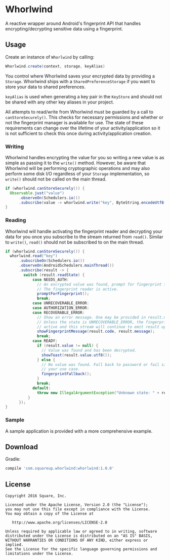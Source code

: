 Whorlwind
=========

A reactive wrapper around Android's fingerprint API that handles encrypting/decrypting sensitive
data using a fingerprint.


Usage
-----

Create an instance of `Whorlwind` by calling:

```java
Whorlwind.create(context, storage, keyAlias)
```

You control where Whorlwind saves your encrypted data by providing a `Storage`. Whorlwind ships with
a `SharedPreferenceStorage` if you want to store your data to shared preferences.

`keyAlias` is used when generating a key pair in the `KeyStore` and should not be shared with any
other key aliases in your project.

All attempts to read/write from Whorlwind must be guarded by a call to `canStoreSecurely()`. This
checks for necessary permissions and whether or not the fingerprint manager is available for use.
The state of these requirements can change over the lifetime of your activity/application so it is
not sufficient to check this once during activity/application creation.

### Writing

Whorlwind handles encrypting the value for you so writing a new value is as simple as passing it to
the `write()` method. However, be aware that Whorlwind will be performing cryptographic operations
and may also perform some disk I/O regardless of your `Storage` implementation, so `write()` should
not be called on the main thread.

```java
if (whorlwind.canStoreSecurely()) {
  Observable.just("value")
      .observeOn(Schedulers.io())
      .subscribe(value -> whorlwind.write("key", ByteString.encodeUtf8(value)));
}
```

### Reading

Whorlwind will handle activating the fingerprint reader and decrypting your data for you once you
subscribe to the stream returned from `read()`. Similar to `write()`, `read()` should not be
subscribed to on the main thread.

```java
if (whorlwind.canStoreSecurely()) {
  whorlwind.read("key")
      .subscribeOn(Schedulers.io())
      .observeOn(AndroidSchedulers.mainThread())
      .subscribe(result -> {
        switch (result.readState) {
            case NEEDS_AUTH:
              // An encrypted value was found, prompt for fingerprint to decrypt.
              // The fingerprint reader is active.
              promptForFingerprint();
              break;
            case UNRECOVERABLE_ERROR:
            case AUTHORIZATION_ERROR:
            case RECOVERABLE_ERROR:
              // Show an error message. One may be provided in result.message.
              // Unless the state is UNRECOVERABLE_ERROR, the fingerprint reader is still
              // active and this stream will continue to emit result updates.
              showFingerprintMessage(result.code, result.message);
              break;
            case READY:
              if (result.value != null) {
                // Value was found and has been decrypted.
                showToast(result.value.utf8());
              } else {
                // No value was found. Fall back to password or fail silently, depending on
                // your use case.
                fingerprintFallback();
              }
              break;
            default:
              throw new IllegalArgumentException("Unknown state: " + result.readState);
          }
      });
}
```

### Sample

A sample application is provided with a more comprehensive example.



Download
--------

Gradle:

```groovy
compile 'com.squareup.whorlwind:whorlwind:1.0.0'
```


License
--------

    Copyright 2016 Square, Inc.

    Licensed under the Apache License, Version 2.0 (the "License");
    you may not use this file except in compliance with the License.
    You may obtain a copy of the License at

       http://www.apache.org/licenses/LICENSE-2.0

    Unless required by applicable law or agreed to in writing, software
    distributed under the License is distributed on an "AS IS" BASIS,
    WITHOUT WARRANTIES OR CONDITIONS OF ANY KIND, either express or implied.
    See the License for the specific language governing permissions and
    limitations under the License.


